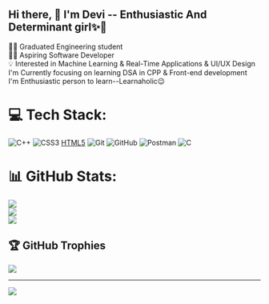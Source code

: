 ## Hi there, 👋 I'm Devi -- Enthusiastic And Determinant girl✨👩
👩‍🎓 Graduated Engineering student </br>
👩‍💻 Aspiring Software Developer</br>
💡 Interested in Machine Learning & Real-Time Applications & UI/UX Design</br>
I'm Currently focusing on learning DSA in CPP & Front-end development</br>
I'm Enthusiastic person to learn--Learnaholic😉</br>


# 💻 Tech Stack:
![C++](https://img.shields.io/badge/c++-%2300599C.svg?style=for-the-badge&logo=c%2B%2B&logoColor=white) ![CSS3](https://img.shields.io/badge/css3-%231572B6.svg?style=for-the-badge&logo=css3&logoColor=white)
[HTML5](https://img.shields.io/badge/html5-%23E34F26.svg?style=for-the-badge&logo=html5&logoColor=white) ![Git](https://img.shields.io/badge/git-%23F05033.svg?style=for-the-badge&logo=git&logoColor=white) ![GitHub](https://img.shields.io/badge/github-%23121011.svg?style=for-the-badge&logo=github&logoColor=white) ![Postman](https://img.shields.io/badge/Postman-FF6C37?style=for-the-badge&logo=postman&logoColor=white) ![C](https://img.shields.io/badge/c-%2300599C.svg?style=for-the-badge&logo=c&logoColor=white)
# 📊 GitHub Stats:
![](https://github-readme-stats.vercel.app/api?username=Devss11&theme=merko&hide_border=false&include_all_commits=false&count_private=false)<br/>
![](https://nirzak-streak-stats.vercel.app/?user=Devss11&theme=merko&hide_border=false)<br/>
![](https://github-readme-stats.vercel.app/api/top-langs/?username=Devss11&theme=merko&hide_border=false&include_all_commits=false&count_private=false&layout=compact)

## 🏆 GitHub Trophies
![](https://github-profile-trophy.vercel.app/?username=Devss11&theme=radical&no-frame=false&no-bg=true&margin-w=4)

---
[![](https://visitcount.itsvg.in/api?id=Devss11&icon=4&color=0)](https://visitcount.itsvg.in)

<!-- Proudly created with GPRM ( https://gprm.itsvg.in ) -->
